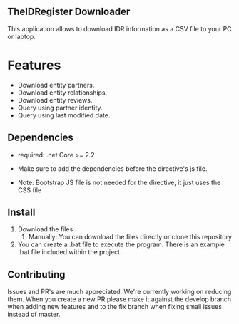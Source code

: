﻿## TheIDRegister Downloader
This application allows to download IDR information as a CSV file to your PC or laptop.
 
# Features
- Download entity partners.
- Download entity relationships.
- Download entity reviews.
- Query using partner identity.
- Query using last modified date.

## Dependencies
- required: .net Core >= 2.2

- Make sure to add the dependencies before the directive's js file. 
- Note: Bootstrap JS file is not needed for the directive, it just uses the CSS file

## Install
1. Download the files
	1. Manually:
		You can download the files directly or clone this repository
2. You can create a .bat file to execute the program. There is an example .bat file included within the project.

## Contributing
Issues and PR's are much appreciated. We're currently working on reducing them.
When you create a new PR please make it against the develop branch when adding new features and to the fix branch when fixing small issues instead of master.
  